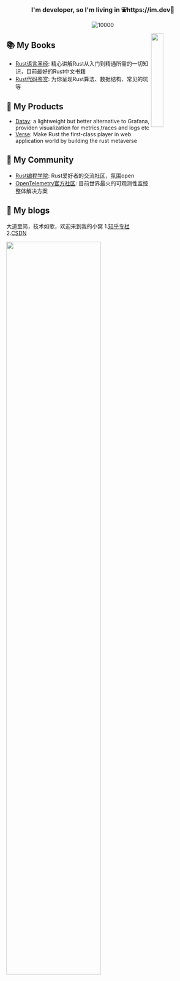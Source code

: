 <h3 align="center">I'm developer, so I'm living in ⛲️https://im.dev🌲  </h3>

<p align="middle">
   <img src="https://komarev.com/ghpvc/?username=sunface" alt="10000" />
</p>

<a href="https://github.com/savecost/datav">
  <img src="https://github.com/sunface/sunface/blob/master/assets/polyhedron.webp" align="right" width="25%"/>
</a>

## 📚 My Books
- [Rust语言圣经](https://github.com/sunface/rust-course): 精心讲解Rust从入门到精通所需的一切知识，目前最好的Rust中文书籍
- [Rust代码鉴赏](https://github.com/sunface/rust-codes): 为你呈现Rust算法、数据结构、常见的坑等


## 🚀 My Products
- [Datav](https://github.com/savecost/datav): a lightweight but better alternative to Grafana, providen visualization for metrics,traces and logs etc
- [Verse](https://verse.rs): Make Rust the first-class player in web application world by building the rust metaverse


## 👯 My Community
- [Rust编程学院](https://college.rs): Rust爱好者的交流社区，氛围open 
- [OpenTelemetry官方社区](https://ot.md): 目前世界最火的可观测性监控整体解决方案


## 📖 My blogs
大道至简，技术如歌，欢迎来到我的小窝
1.[知乎专栏]( https://www.zhihu.com/people/iSunface/columns)
2.[CSDN](https://college.blog.csdn.net)


<a href="https://course.rs">
  <img src="https://github.com/sunface/sunface/blob/master/assets/ferris.gif"  width="70%"/>
</a>


